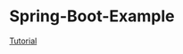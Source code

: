 # Spring-Boot-Example

<a href="https://www.youtube.com/playlist?list=PL0lO_mIqDDFUYDRzvocu5EsFGBqPM7CIw">Tutorial</a>
